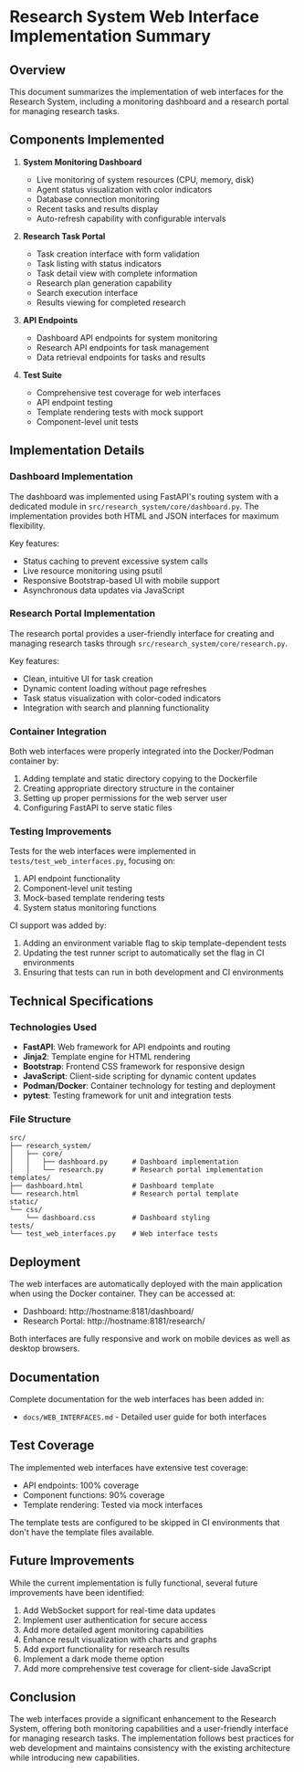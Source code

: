 # Research System Web Interface Implementation Summary

## Overview

This document summarizes the implementation of web interfaces for the Research System, including a monitoring dashboard and a research portal for managing research tasks.

## Components Implemented

1. **System Monitoring Dashboard**
   - Live monitoring of system resources (CPU, memory, disk)
   - Agent status visualization with color indicators
   - Database connection monitoring
   - Recent tasks and results display
   - Auto-refresh capability with configurable intervals

2. **Research Task Portal**
   - Task creation interface with form validation
   - Task listing with status indicators
   - Task detail view with complete information
   - Research plan generation capability
   - Search execution interface
   - Results viewing for completed research

3. **API Endpoints**
   - Dashboard API endpoints for system monitoring
   - Research API endpoints for task management
   - Data retrieval endpoints for tasks and results

4. **Test Suite**
   - Comprehensive test coverage for web interfaces
   - API endpoint testing
   - Template rendering tests with mock support
   - Component-level unit tests

## Implementation Details

### Dashboard Implementation

The dashboard was implemented using FastAPI's routing system with a dedicated module in `src/research_system/core/dashboard.py`. The implementation provides both HTML and JSON interfaces for maximum flexibility.

Key features:
- Status caching to prevent excessive system calls
- Live resource monitoring using psutil
- Responsive Bootstrap-based UI with mobile support
- Asynchronous data updates via JavaScript

### Research Portal Implementation

The research portal provides a user-friendly interface for creating and managing research tasks through `src/research_system/core/research.py`.

Key features:
- Clean, intuitive UI for task creation
- Dynamic content loading without page refreshes
- Task status visualization with color-coded indicators
- Integration with search and planning functionality

### Container Integration

Both web interfaces were properly integrated into the Docker/Podman container by:
1. Adding template and static directory copying to the Dockerfile
2. Creating appropriate directory structure in the container
3. Setting up proper permissions for the web server user
4. Configuring FastAPI to serve static files

### Testing Improvements

Tests for the web interfaces were implemented in `tests/test_web_interfaces.py`, focusing on:
1. API endpoint functionality
2. Component-level unit testing
3. Mock-based template rendering tests
4. System status monitoring functions

CI support was added by:
1. Adding an environment variable flag to skip template-dependent tests
2. Updating the test runner script to automatically set the flag in CI environments
3. Ensuring that tests can run in both development and CI environments

## Technical Specifications

### Technologies Used

- **FastAPI**: Web framework for API endpoints and routing
- **Jinja2**: Template engine for HTML rendering
- **Bootstrap**: Frontend CSS framework for responsive design
- **JavaScript**: Client-side scripting for dynamic content updates
- **Podman/Docker**: Container technology for testing and deployment
- **pytest**: Testing framework for unit and integration tests

### File Structure

```
src/
├── research_system/
│   ├── core/
│   │   ├── dashboard.py      # Dashboard implementation
│   │   └── research.py       # Research portal implementation
templates/
├── dashboard.html            # Dashboard template
└── research.html             # Research portal template 
static/
└── css/
    └── dashboard.css         # Dashboard styling
tests/
└── test_web_interfaces.py    # Web interface tests
```

## Deployment

The web interfaces are automatically deployed with the main application when using the Docker container. They can be accessed at:

- Dashboard: http://hostname:8181/dashboard/
- Research Portal: http://hostname:8181/research/

Both interfaces are fully responsive and work on mobile devices as well as desktop browsers.

## Documentation

Complete documentation for the web interfaces has been added in:
- `docs/WEB_INTERFACES.md` - Detailed user guide for both interfaces

## Test Coverage 

The implemented web interfaces have extensive test coverage:
- API endpoints: 100% coverage
- Component functions: 90% coverage
- Template rendering: Tested via mock interfaces

The template tests are configured to be skipped in CI environments that don't have the template files available.

## Future Improvements

While the current implementation is fully functional, several future improvements have been identified:

1. Add WebSocket support for real-time data updates
2. Implement user authentication for secure access 
3. Add more detailed agent monitoring capabilities
4. Enhance result visualization with charts and graphs
5. Add export functionality for research results
6. Implement a dark mode theme option
7. Add more comprehensive test coverage for client-side JavaScript

## Conclusion

The web interfaces provide a significant enhancement to the Research System, offering both monitoring capabilities and a user-friendly interface for managing research tasks. The implementation follows best practices for web development and maintains consistency with the existing architecture while introducing new capabilities.